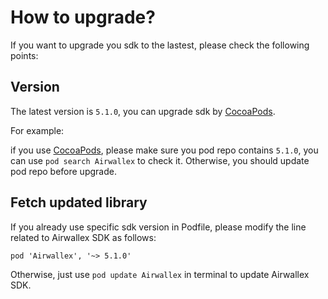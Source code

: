 How to upgrade? 
====================
If you want to upgrade you sdk to the lastest, please check the following points:

## Version
The latest version is `5.1.0`, you can upgrade sdk by [CocoaPods](https://cocoapods.org/).

For example:

if you use [CocoaPods](https://cocoapods.org/), please make sure you pod repo contains `5.1.0`, you can use `pod search Airwallex` to check it. Otherwise, you should update pod repo before upgrade.


## Fetch updated library

If you already use specific sdk version in Podfile, please modify the line related to Airwallex SDK as follows:

```
pod 'Airwallex', '~> 5.1.0'
```

Otherwise, just use `pod update Airwallex` in terminal to update Airwallex SDK.
